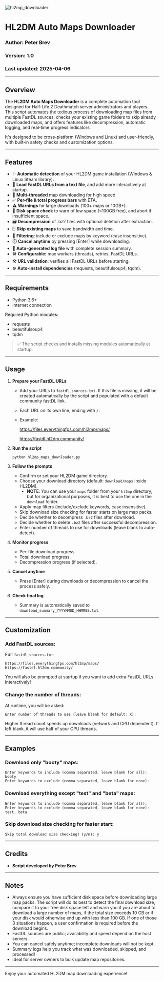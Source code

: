 ![hl2mp_downloader](https://github.com/user-attachments/assets/f2fbfc35-a79e-489e-adec-36deaeb4bd5d)

# HL2DM Auto Maps Downloader

### Author: Peter Brev  
### Version: 1.0  
### Last updated: 2025-04-06

---

## Overview

The **HL2DM Auto Maps Downloader** is a complete automation tool designed for Half-Life 2 Deathmatch server administrators and players.  
This script automates the tedious process of downloading map files from multiple FastDL sources, checks your existing game folders to skip already downloaded maps, and offers features like decompression, automatic logging, and real-time progress indicators.

It's designed to be cross-platform (Windows and Linux) and user-friendly, with built-in safety checks and customization options.

---

## Features

- ✨ **Automatic detection** of your HL2DM game installation (Windows & Linux Steam library).
- 🔗 **Load FastDL URLs from a text file**, and add more interactively at startup.
- 🧰 **Multi-threaded** map downloading for high speed.
- ✅ **Per-file & total progress bars** with ETA.
- ⚠️ **Warnings** for large downloads (100+ maps or 10GB+).
- 💾 **Disk space check** to warn of low space (<100GB free), and abort if insufficient space.
- 🗃️ **Decompression** of .bz2 files with optional deletion after extraction.
- 🗄️ **Skip existing maps** to save bandwidth and time.
- 📝 **Filtering**: include or exclude maps by keyword (case insensitive).
- ⏱️ **Cancel anytime** by pressing [Enter] while downloading.
- 📄 **Auto-generated log file** with complete session summary.
- 🛠️ **Configurable:** max workers (threads), retries, FastDL URLs.
- 🛠️ **URL validation**: verifies all FastDL URLs before starting.
- ⚙️ **Auto-install dependencies** (requests, beautifulsoup4, tqdm).

---

## Requirements

- Python 3.6+
- Internet connection

Required Python modules:
- requests
- beautifulsoup4
- tqdm

> ✅ The script checks and installs missing modules automatically at startup.

---

## Usage

1. **Prepare your FastDL URLs**

   - Add your URLs to `fastdl_sources.txt`. If this file is missing, it will be created automatically by the script and populated with a default community fastDL link.
   - Each URL on its own line, ending with `/`.
   - Example:

       https://files.everythingfps.com/hl2mp/maps/
     
       https://fastdl.hl2dm.community/

2. **Run the script**

       python hl2mp_maps_downloader.py

3. **Follow the prompts**

   - Confirm or set your HL2DM game directory.
   - Choose your download directory (default: `download/maps` inside HL2DM).
     - **NOTE**: You can use your `maps` folder from your `hl2mp` directory, but for organizational purposes, it is best to use the one in the `download` folder.
   - Apply map filters (include/exclude keywords, case insensitive).
   - Skip download size checking for faster starts on large map packs.
   - Decide whether to decompress `.bz2` files after download.
   - Decide whether to delete `.bz2` files after successful decompression.
   - Enter number of threads to use for downloads (leave blank to auto-detect).

4. **Monitor progress**

   - Per-file download progress.
   - Total download progress.
   - Decompression progress (if selected).

5. **Cancel anytime**

   - Press [Enter] during downloads or decompression to cancel the process safely.

6. **Check final log**

   - Summary is automatically saved to `download_summary_YYYYMMDD_HHMMSS.txt`.

---

## Customization

### Add FastDL sources:

Edit `fastdl_sources.txt`:

    https://files.everythingfps.com/hl2mp/maps/
    https://fastdl.hl2dm.community/

You will also be prompted at startup if you want to add extra FastDL URLs interactively!

### Change the number of threads:

At runtime, you will be asked:

    Enter number of threads to use (leave blank for default: X):

Higher thread count speeds up downloads (network and CPU dependent). If left blank, it will use half of your CPU threads.

---

## Examples

### Download only "booty" maps:

    Enter keywords to include (comma separated, leave blank for all): booty
    Enter keywords to exclude (comma separated, leave blank for none):

### Download everything except "test" and "beta" maps:

    Enter keywords to include (comma separated, leave blank for all):
    Enter keywords to exclude (comma separated, leave blank for none): test, beta

### Skip download size checking for faster start:

    Skip total download size checking? (y/n): y

---

## Credits

- **Script developed by Peter Brev**

---

## Notes

- Always ensure you have sufficient disk space before downloading large map packs. The script will do its best to detect the final download size, compare it to your free disk space left and warn you if you are about to download a large number of maps, if the total size exceeds 10 GB or if your disk would otherwise end up with less than 100 GB. If one of those 3 situations happen, a user confirmation is required before the download begins.
- FastDL sources are public; availability and speed depend on the host servers.
- You can cancel safely anytime; incomplete downloads will not be kept.
- Summary logs help you track what was downloaded, skipped, and processed!
- Ideal for server owners to bulk update map repositories.

---

Enjoy your automated HL2DM map downloading experience!
